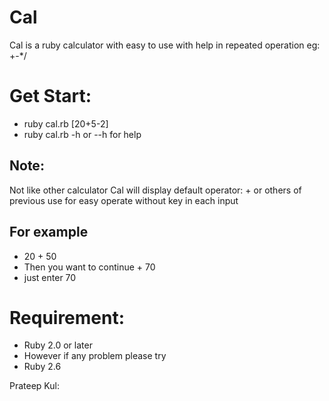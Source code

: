 # Cal

Cal is a ruby calculator with easy to use with help in repeated operation eg: +-*/


# Get Start:
  - ruby cal.rb [20+5-2]
  - ruby cal.rb -h or --h for help
## Note: 
  Not like other calculator
  Cal will display default operator: + or others of previous use for easy operate without key in each input
## For example
  - 20 + 50
  - Then you want to continue + 70
  - just enter 70 
# Requirement:
  - Ruby 2.0 or later
  - However if any problem please try 
  - Ruby 2.6

Prateep Kul:

